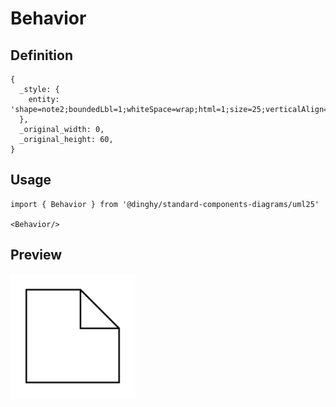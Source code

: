 # Behavior

## Definition

```
{
  _style: { 
    entity: 'shape=note2;boundedLbl=1;whiteSpace=wrap;html=1;size=25;verticalAlign=top;align=left;spacingLeft=5;',
  },
  _original_width: 0,
  _original_height: 60,
}
```

## Usage

```
import { Behavior } from '@dinghy/standard-components-diagrams/uml25'

<Behavior/>
```

## Preview

<img src="./behavior.png" width="200"/>
